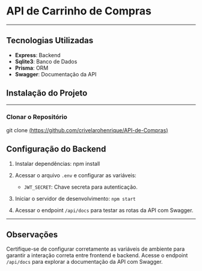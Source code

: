 # API de Carrinho de Compras
-------------------------

## Tecnologias Utilizadas
- **Express**: Backend
- **Sqlite3**: Banco de Dados
- **Prisma**: ORM
- **Swagger**: Documentação da API

## Instalação do Projeto
-------------------------

### Clonar o Repositório

git clone [(https://github.com/crivelarohenrique/API-de-Compras)](https://github.com/crivelarohenrique/API-de-Compras.git)


## Configuração do Backend

1. Instalar dependências:
   npm install

2. Acessar o arquivo `.env` e configurar as variáveis:
   - `JWT_SECRET`: Chave secreta para autenticação.
  
3. Iniciar o servidor de desenvolvimento:
   `npm start`

5. Acessar o endpoint `/api/docs` para testar as rotas da API com Swagger.

-------------------------

## Observações

Certifique-se de configurar corretamente as variáveis de ambiente para garantir a interação correta entre frontend e backend. Acesse o endpoint `/api/docs` para explorar a documentação da API com Swagger.

